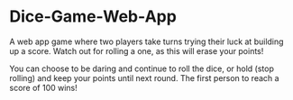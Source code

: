 # Dice-Game-Web-App
A web app game where two players take turns trying their luck at building up a score. Watch out for rolling a one, as this will erase your points! 

You can choose to be daring and continue to roll the dice, or hold (stop rolling) and keep your points until next round. The first person to reach a score of 100 wins!
